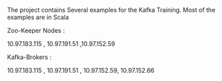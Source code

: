 

The project contains Several examples for the Kafka Training.
Most of the examples are in Scala 

Zoo-Keeper Nodes : 

10.97.183.115 , 10.97.191.51 ,10.97.152.59

Kafka-Brokers :

10.97.183.115 , 10.97.191.51 , 10.97.152.59, 10.97.152.66


